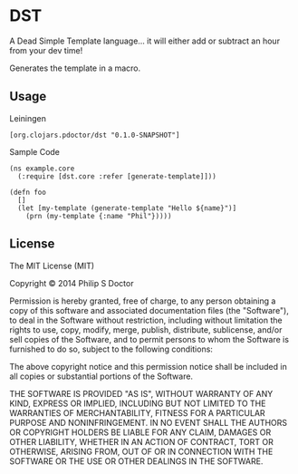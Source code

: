 # DST

A Dead Simple Template language... it will either add or subtract an hour from your dev time!

Generates the template in a macro.

## Usage

Leiningen 

    [org.clojars.pdoctor/dst "0.1.0-SNAPSHOT"]

Sample Code

    (ns example.core
      (:require [dst.core :refer [generate-template]]))

    (defn foo 
      []  
      (let [my-template (generate-template "Hello ${name}")]
        (prn (my-template {:name "Phil"}))))

## License

The MIT License (MIT)

Copyright © 2014 Philip S Doctor

Permission is hereby granted, free of charge, to any person obtaining a copy
of this software and associated documentation files (the "Software"), to deal
in the Software without restriction, including without limitation the rights
to use, copy, modify, merge, publish, distribute, sublicense, and/or sell
copies of the Software, and to permit persons to whom the Software is
furnished to do so, subject to the following conditions:

The above copyright notice and this permission notice shall be included in all
copies or substantial portions of the Software.

THE SOFTWARE IS PROVIDED "AS IS", WITHOUT WARRANTY OF ANY KIND, EXPRESS OR
IMPLIED, INCLUDING BUT NOT LIMITED TO THE WARRANTIES OF MERCHANTABILITY,
FITNESS FOR A PARTICULAR PURPOSE AND NONINFRINGEMENT. IN NO EVENT SHALL THE
AUTHORS OR COPYRIGHT HOLDERS BE LIABLE FOR ANY CLAIM, DAMAGES OR OTHER
LIABILITY, WHETHER IN AN ACTION OF CONTRACT, TORT OR OTHERWISE, ARISING FROM,
OUT OF OR IN CONNECTION WITH THE SOFTWARE OR THE USE OR OTHER DEALINGS IN THE
SOFTWARE.

